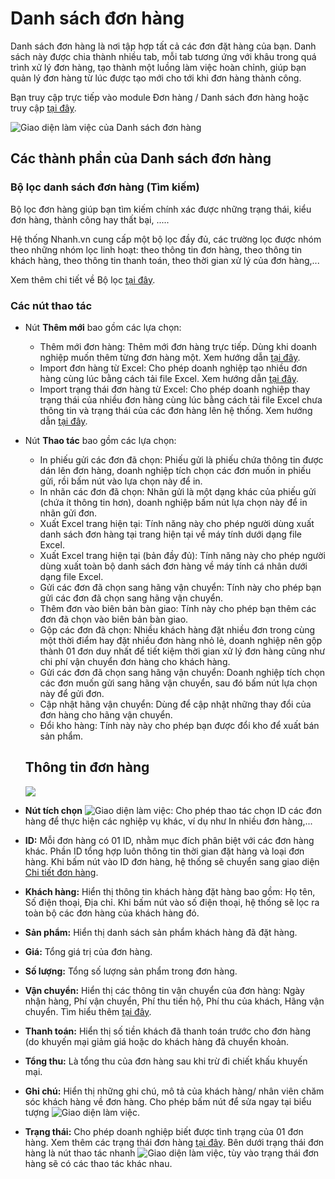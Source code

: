# Danh sách đơn hàng

Danh sách đơn hàng là nơi tập hợp tất cả các đơn đặt hàng của bạn. Danh sách này được chia thành nhiều tab, mỗi tab tương ứng với khâu trong quá trình xử lý đơn hàng, tạo thành một luồng làm việc hoàn chỉnh, giúp bạn quản lý đơn hàng từ lúc được tạo mới cho tới khi đơn hàng thành công.

Bạn truy cập trực tiếp vào module Đơn hàng / Danh sách đơn hàng hoặc truy cập [tại đây](https://new.nhanh.vn/order/manage/index).

![Giao diện làm việc của Danh sách đơn hàng](https://raw.githubusercontent.com/nhanhapi/manual/master/docs/don-hang/img/danh-sach-don-hang-3.png)

## Các thành phần của Danh sách đơn hàng 

### Bộ lọc danh sách đơn hàng (Tìm kiếm)
Bộ lọc đơn hàng giúp bạn tìm kiếm chính xác được những trạng thái, kiểu đơn hàng, thành công hay thất bại, .....

Hệ thống Nhanh.vn cung cấp một bộ lọc đầy đủ, các trường lọc được nhóm theo những nhóm lọc linh hoạt: theo thông tin đơn hàng, theo thông tin khách hàng, theo thông tin thanh toán, theo thời gian xử lý của đơn hàng,...

Xem thêm chi tiết về Bộ lọc [tại đây](https://manual.nhanh.vn/don-hang/danh-sach-don-hang#bo-loc-don-hang).

### Các nút thao tác
- Nút **Thêm mới** bao gồm các lựa chọn:
  - Thêm mới đơn hàng: Thêm mới đơn hàng trực tiếp. Dùng khi doanh nghiệp muốn thêm từng đơn hàng một. Xem hướng dẫn [tại đây](hhttps://manual.nhanh.vn/don-hang/quy-trinh-xu-ly-don-hang/them-don-hang#them-le-tung-don-hang).
  - Import đơn hàng từ Excel: Cho phép doanh nghiệp tạo nhiều đơn hàng cùng lúc bằng cách tải file Excel. Xem hướng dẫn [tại đây](https://manual.nhanh.vn/don-hang/quy-trinh-xu-ly-don-hang/them-don-hang#import-don-hang-bang-excel).
  - Import trạng thái đơn hàng từ Excel: Cho phép doanh nghiệp thay trạng thái của nhiều đơn hàng cùng lúc bằng cách tải file Excel chưa thông tin và trạng thái của các đơn hàng lên hệ thống. Xem hướng dẫn [tại đây](https://manual.nhanh.vn/don-hang/quy-trinh-xu-ly-don-hang/them-don-hang#import-trang-thai-don-hang-bang-excel).
- Nút **Thao tác** bao gồm các lựa chọn:
  - In phiếu gửi các đơn đã chọn: Phiếu gửi là phiếu chứa thông tin được dán lên đơn hàng, doanh nghiệp tích chọn các đơn muốn in phiếu gửi, rồi bấm nút vào lựa chọn này để in.
  - In nhãn các đơn đã chọn: Nhãn gửi là một dạng khác của phiếu gửi (chứa ít thông tin hơn), doanh nghiệp bấm nút lựa chọn này để in nhãn gửi đơn.
  - Xuất Excel trang hiện tại: Tính năng này cho phép người dùng xuất danh sách đơn hàng tại trang hiện tại về máy tính dưới dạng file Excel.
  - Xuất Excel trang hiện tại (bản đầy đủ): Tính năng này cho phép người dùng xuất toàn bộ danh sách đơn hàng về máy tính cá nhân dưới dạng file Excel.
  - Gửi các đơn đã chọn sang hãng vận chuyển: Tính này cho phép bạn gửi các đơn đã chọn sang hãng vận chuyển.
  - Thêm đơn vào biên bản bàn giao: Tính này cho phép bạn thêm các đơn đã chọn vào biên bản bàn giao.
  - Gộp các đơn đã chọn: Nhiều khách hàng đặt nhiều đơn trong cùng một thời điểm hay đặt nhiều đơn hàng nhỏ lẻ, doanh nghiệp nên gộp thành 01 đơn duy nhất để tiết kiệm thời gian xử lý đơn hàng cũng như chi phí vận chuyển đơn hàng cho khách hàng.
  - Gửi các đơn đã chọn sang hãng vận chuyển: Doanh nghiệp tích chọn các đơn muốn gửi sang hãng vận chuyển, sau đó bấm nút lựa chọn này để gửi đơn.
  - Cập nhật hãng vận chuyển: Dùng để cập nhật những thay đổi của đơn hàng cho hãng vận chuyển.
  - Đổi kho hàng: Tính này này cho phép bạn được đổi kho để xuất bán sản phẩm.
  
  
  
  ## Thông tin đơn hàng
  
 
  ![](https://raw.githubusercontent.com/nhanhapi/manual/master/docs/don-hang/img/danh-sach-don-hang-1.png)
  
- **Nút tích chọn** ![Giao diện làm việc](https://raw.githubusercontent.com/nhanhapi/manual/master/docs/don-hang/img/in-dong-goi-2.png): Cho phép thao tác chọn ID các đơn hàng để thực hiện các nghiệp vụ khác, ví dụ như In nhiều đơn hàng,...
- **ID:** Mỗi đơn hàng có 01 ID, nhằm mục đích phân biệt với các đơn hàng khác. Phần ID tổng hợp luôn thông tin thời gian đặt hàng và loại đơn hàng. Khi bấm nút vào ID đơn hàng, hệ thống sẽ chuyển sang giao diện [Chi tiết đơn hàng](https://manual.nhanh.vn/don-hang/danh-sach-don-hang#chi-tiet-don-hang).
- **Khách hàng:** Hiển thị thông tin khách hàng đặt hàng bao gồm: Họ tên, Số điện thoại, Địa chỉ. Khi bấm nút vào số điện thoại, hệ thống sẽ lọc ra toàn bộ các đơn hàng của khách hàng đó.
- **Sản phẩm:** Hiển thị danh sách sản phẩm khách hàng đã đặt hàng.
- **Giá:** Tổng giá trị của đơn hàng.
- **Số lượng:** Tổng số lượng sản phẩm trong đơn hàng.
- **Vận chuyển:** Hiển thị các thông tin vận chuyển của đơn hàng: Ngày nhận hàng, Phí vận chuyển, Phí thu tiền hộ, Phí thu của khách, Hãng vận chuyển. Tìm hiểu thêm [tại đây](linlk).
- **Thanh toán:** Hiển thị số tiền khách đã thanh toán trước cho đơn hàng (do khuyến mại giảm giá hoặc do khách hàng đã chuyển khoản.
- **Tổng thu:** Là tổng thu của đơn hàng sau khi trừ đi chiết khấu khuyến mại.
- **Ghi chú:** Hiển thị những ghi chú, mô tả của khách hàng/ nhân viên chăm sóc khách hàng về đơn hàng. Cho phép bấm nút để sửa ngay tại biểu tượng ![Giao diện làm việc](https://raw.githubusercontent.com/nhanhapi/manual/master/docs/don-hang/img/danh-sach-don-hang-2.png).
- **Trạng thái:** Cho phép doanh nghiệp biết được tình trạng của 01 đơn hàng. Xem thêm các trạng thái đơn hàng [tại đây](https://manual.nhanh.vn/don-hang/danh-sach-don-hang#trang-thai-don-hang). Bên dưới trạng thái đơn hàng là nút thao tác nhanh  ![Giao diện làm việc](https://raw.githubusercontent.com/nhanhapi/manual/master/docs/don-hang/img/in-dong-goi-3.png), tùy vào trạng thái đơn hàng sẽ có các thao tác khác nhau.
